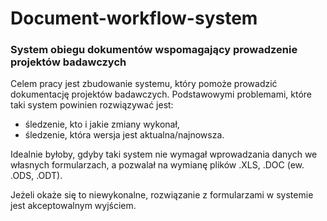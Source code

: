 # Document-workflow-system

<h3>System obiegu dokumentów wspomagający prowadzenie projektów badawczych</h3>

<p>Celem pracy jest zbudowanie systemu, który pomoże prowadzić dokumentację projektów badawczych. 
Podstawowymi problemami, które taki system powinien rozwiązywać jest:
<ul>
<li>śledzenie, kto i jakie zmiany wykonał,</li>
<li>śledzenie, która wersja jest aktualna/najnowsza.</li>
</ul>
</p>
<p>Idealnie byłoby, gdyby taki system nie wymagał wprowadzania danych we własnych formularzach, a pozwalał na wymianę plików .XLS, .DOC (ew. .ODS, .ODT).</p>
<p>Jeżeli okaże się to niewykonalne, rozwiązanie z formularzami w systemie jest akceptowalnym wyjściem.</p>
